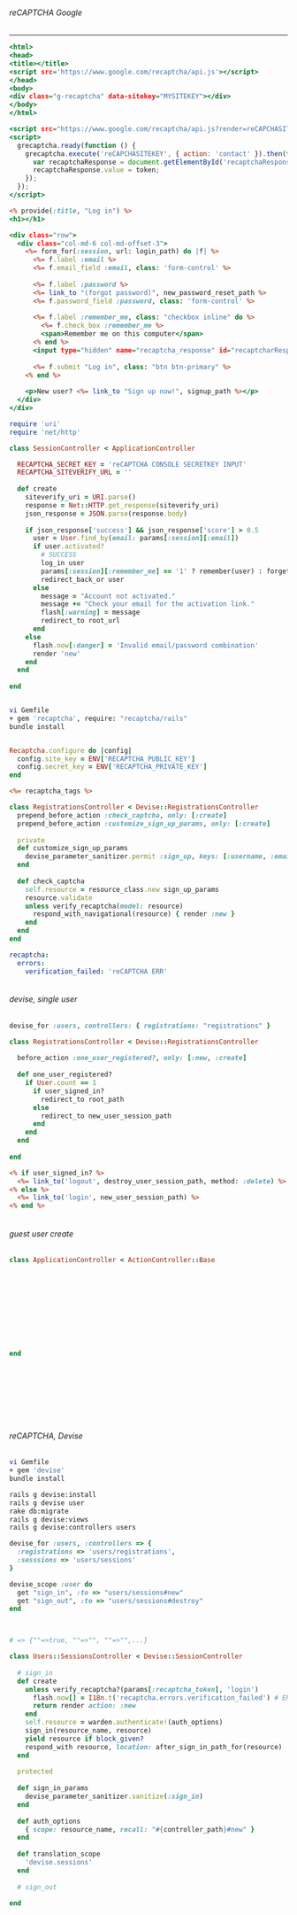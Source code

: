 ###### reCAPTCHA Google
---


```recaptcha.html
<html>
<head>
<title></title>
<script src='https://www.google.com/recaptcha/api.js'></script>
</head>
<body>
<div class="g-recaptcha" data-sitekey="MYSITEKEY"></div>
</body>
</html>
```

```application.html.erb
<script src="https://www.google.com/recaptcha/api.js?render=reCAPCHASITEKEY"></script>
<script>
  grecaptcha.ready(function () {
    grecaptcha.execute('reCAPCHASITEKEY', { action: 'contact' }).then(function (token) {
      var recaptchaResponse = document.getElementById('recaptchaResponse');
      recaptchaResponse.value = token;
    });
  });
</script>
```

```sessions/new.html.erb
<% provide(:title, "Log in") %>
<h1></h1>

<div class="row">
  <div class="col-md-6 col-md-offset-3">
    <%= form_for(:session, url: login_path) do |f| %>
      <%= f.label :email %>
      <%= f.email_field :email, class: 'form-control' %>
      
      <%= f.label :password %>
      <%= link_to "(forgot password)", new_password_reset_path %>
      <%= f.password_field :password, class: 'form-control' %>
      
      <%= f.label :remember_me, class: "checkbox inline" do %>
        <%= f.check_box :remember_me %>
        <span>Remember me on this computer</span>
      <% end %>
      <input type="hidden" name="recaptcha_response" id="recaptcharResponse">
      
      <%= f.submit "Log in", class: "btn btn-primary" %>
    <% end %>
    
    <p>New user? <%= link_to "Sign up now!", signup_path %></p>
  </div>
</div>
```

```SessionsController/sessions_controller.rb
require 'uri'
require 'net/http'

class SessionController < ApplicationController

  RECAPTCHA_SECRET_KEY = 'reCAPTCHA CONSOLE SECRETKEY INPUT'
  RECAPTCHA_SITEVERIFY_URL = ''
  
  def create
    siteverify_uri = URI.parse()
    response = Net::HTTP.get_response(siteverify_uri)
    json_response = JSON.parse(response.body)
    
    if json_response['success'] && json_response['score'] > 0.5
      user = User.find_by(email: params[:session][:email])
      if user.activated?
        # SUCCESS
        log_in user
        params[:session][:remember_me] == '1' ? remember(user) : forget(user)
        redirect_back_or user
      else
        message = "Account not activated."
        message += "Check your email for the activation link."
        flash[:warning] = message
        redirect_to root_url
      end
    else
      flash.now[:danger] = 'Invalid email/password combination'
      render 'new'
    end
  end
  
end
```

```
```

```sh
vi Gemfile
+ gem 'recaptcha', require: "recaptcha/rails"
bundle install



```

```config/initializers/recaptcha.rb
Recaptcha.configure do |config|
  config.site_key = ENV['RECAPTCHA_PUBLIC_KEY']
  config.secret_key = ENV['RECAPTCHA_PRIVATE_KEY']
end
```

```app/views/devise/registrations/new.html.erb
<%= recaptcha_tags %>
```

```app/controllers/reistrations_controller.rb
class RegistrationsController < Devise::RegistrationsController
  prepend_before_action :check_captcha, only: [:create]
  prepend_before_action :customize_sign_up_params, only: [:create]
  
  private
  def customize_sign_up_params
    devise_parameter_sanitizer.permit :sign_up, keys: [:username, :email, :password, :password_confirmation, :remember_me]
  end
  
  def check_captcha
    self.resource = resource_class.new sign_up_params
    resource.validate
    unless verify_recaptcha(model: resource)
      respond_with_navigational(resource) { render :new }
    end
  end
end
```

```config/locales/ja.yml
recaptcha:
  errors:
    verification_failed: 'reCAPTCHA ERR'
```

```
```

###### devise, single user

```config/routes.rb
devise_for :users, controllers: { registrations: "registrations" }
```

```app/controllers/registrations_controller.rb
class RegistrationsController < Devise::RegistrationsController
  
  before_action :one_user_registered?, only: [:new, :create]
  
  def one_user_registered?
    if User.count == 1
      if user_signed_in?
        redirect_to root_path
      else
        redirect_to new_user_session_path
      end
    end
  end
  
end

```

```app/views/registration.html.erb
<% if user_signed_in? %>
  <%= link_to('logout', destroy_user_session_path, method: :delete) %>
<% else %>
  <%= link_to('login', new_user_session_path) %>
<% end %>
```

```
```

###### guest user create

```app/controllers/application_controller.rb
class ApplicationController < ActionController::Base











end
```

```
```

```
```

```
```

```
```

```
```

```
```

```
```

```
```


###### reCAPTCHA, Devise

```.sh
vi Gemfile
+ gem 'devise'
bundle install

rails g devise:install
rails g devise user
rake db:migrate
rails g devise:views
rails g devise:controllers users


```

```config/routes.rb
devise_for :users, :controllers => {
  :registrations => 'users/registrations',
  :sesssions => 'users/sessions'
}

devise_scope :user do
  get "sign_in", :to => "users/sessions#new"
  get "sign_out", :to => "users/sessions#destroy"
end

```

```application.html.erb


```

```application_controller.rb

# => {""=>true, ""=>"", ""=>"",...}
```

```app/controllers/users/session_controller.rb
class Users::SessionsController < Devise::SessionController
  
  # sign_in
  def create
    unless verify_recaptcha?(params[:recaptcha_token], 'login')
      flash.now[] = I18n.t('recaptcha.errors.verification_failed') # ERR i18n
      return render action: :new
    end
    self.resource = warden.authenticate!(auth_options)
    sign_in(resource_name, resource)
    yield resource if block_given?
    respond_with resource, location: after_sign_in_path_for(resource)
  end
  
  protected
  
  def sign_in_params
    devise_parameter_sanitizer.sanitize(:sign_in)
  end
  
  def auth_options
    { scope: resource_name, recall: "#{controller_path}#new" }
  end
  
  def translation_scope
    'devise.sessions'
  end
  
  # sign_out
  
end


```

```app/views/users/sessions/new.html.erb


```

```
```

```
```

```
```

```
```

```
```

```
```

```
```

```
```

```
```

```
```

```
```

```
```

```
```

```
```

```
```

```
```

```
```

```
```

```
```

```
```

```
```

```
```

```
```

```
```

```
```

```
```

```
```

```
```

```
```

```
```

```
```

```
```

```
```

```
```

```
```

```
```

```
```

```
```

```
```

```
```

```
```

```
```

```
```

```
```

```
```

```
```

```
```

```
```

```
```

```
```

```
```

```
```

```
```

```
```

```
```

```
```

```
```

```
```

```
```

```
```

```
```

```
```

```
```

```
```

```
```

```
```

```
```

```
```

```
```

```
```

```
```

```
```


